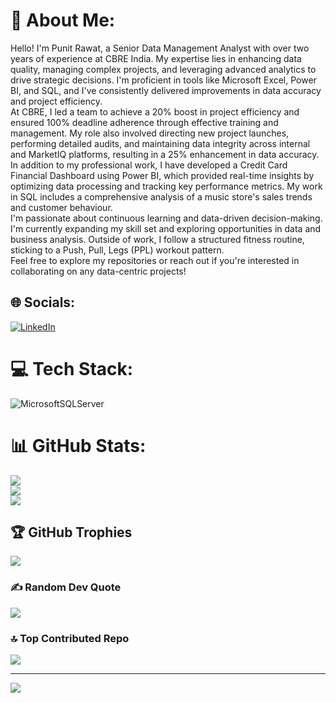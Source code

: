# 💫 About Me:
Hello! I'm Punit Rawat, a Senior Data Management Analyst with over two years of experience at CBRE India. My expertise lies in enhancing data quality, managing complex projects, and leveraging advanced analytics to drive strategic decisions. I'm proficient in tools like Microsoft Excel, Power BI, and SQL, and I've consistently delivered improvements in data accuracy and project efficiency.<br>At CBRE, I led a team to achieve a 20% boost in project efficiency and ensured 100% deadline adherence through effective training and management. My role also involved directing new project launches, performing detailed audits, and maintaining data integrity across internal and MarketIQ platforms, resulting in a 25% enhancement in data accuracy.<br>In addition to my professional work, I have developed a Credit Card Financial Dashboard using Power BI, which provided real-time insights by optimizing data processing and tracking key performance metrics. My work in SQL includes a comprehensive analysis of a music store's sales trends and customer behaviour.<br>I'm passionate about continuous learning and data-driven decision-making. I'm currently expanding my skill set and exploring opportunities in data and business analysis. Outside of work, I follow a structured fitness routine, sticking to a Push, Pull, Legs (PPL) workout pattern.<br>Feel free to explore my repositories or reach out if you're interested in collaborating on any data-centric projects!


## 🌐 Socials:
[![LinkedIn](https://img.shields.io/badge/LinkedIn-%230077B5.svg?logo=linkedin&logoColor=white)](https://linkedin.com/in/linkedin.com/in/punit-rawat) 

# 💻 Tech Stack:
![MicrosoftSQLServer](https://img.shields.io/badge/Microsoft%20SQL%20Server-CC2927?style=plastic&logo=microsoft%20sql%20server&logoColor=white)
# 📊 GitHub Stats:
![](https://github-readme-stats.vercel.app/api?username=punit-rawat&theme=vision-friendly-dark&hide_border=false&include_all_commits=true&count_private=false)<br/>
![](https://github-readme-streak-stats.herokuapp.com/?user=punit-rawat&theme=vision-friendly-dark&hide_border=false)<br/>
![](https://github-readme-stats.vercel.app/api/top-langs/?username=punit-rawat&theme=vision-friendly-dark&hide_border=false&include_all_commits=true&count_private=false&layout=compact)

## 🏆 GitHub Trophies
![](https://github-profile-trophy.vercel.app/?username=punit-rawat&theme=radical&no-frame=false&no-bg=false&margin-w=4)

### ✍️ Random Dev Quote
![](https://quotes-github-readme.vercel.app/api?type=horizontal&theme=radical)

### 🔝 Top Contributed Repo
![](https://github-contributor-stats.vercel.app/api?username=punit-rawat&limit=5&theme=ambient_gradient&combine_all_yearly_contributions=true)

---
[![](https://visitcount.itsvg.in/api?id=punit-rawat&icon=0&color=0)](https://visitcount.itsvg.in)

<!-- Proudly created with GPRM ( https://gprm.itsvg.in ) -->
